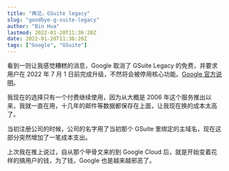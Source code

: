 ```yaml
---
title: "再见，GSuite legacy"
slug: "goodbye-g-suite-legacy"
author: "Bin Hua"
lastmod: 2022-01-20T11:36:20Z
date: 2022-01-20T11:36:20Z
tags: ["Google", "GSuite"]
---
```


看到一则让我感觉糟糕的消息，Google 取消了 GSuite Legacy 的免费，并要求用户在 2022 年 7 月 1 日前完成升级，不然将会被停用核心功能。[Google 官方说明](https://support.google.com/a/answer/60217?hl=zh-Hans)。

我现在的选择只有一个付费继续使用，因为从大概是 2006 年这个服务推出以来，我就一直在用，十几年的邮件等数据都保存在上面，让我现在换的成本太高了。

当初注册公司的时候，公司的名字用了当初那个 GSuite 里绑定的主域名，现在这部分突然增加了一笔成本支出。

上次我在推上说过，自从那个甲骨文来的到 Google Cloud 后，就是开始变着花样的搞用户的钱，为了钱，Google 也是越来越邪恶了。

